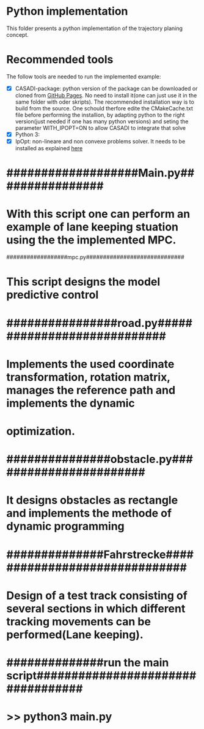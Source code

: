 # Python implementation
This folder presents a python implementation of the trajectory planing concept.     
# Recommended tools
The follow tools are needed to run the implemented example:
- [x] CASADI-package: 
python version of the package can be downloaded or cloned from [GitHub Pages](https://github.com/casadi/casadi/tree/master/docs). No need to install it(one can just use it in the same folder with oder skripts). The recommended installation way is to build from the source. One schould therfore edite the CMakeCache.txt file before performing the installion, by adapting python to the right version(just needed if one has many python versions) and seting the parameter WITH_IPOPT=ON to allow CASADI to integrate that solve 
- [x] Python 3:
- [x] IpOpt:
non-lineare and non convexe problems solver. It needs to be installed as explained [here](https://www.coin-or.org/Ipopt/documentation/node10.html)
# ###################Main.py################
# With this script one can perform an example of lane keeping stuation using the the implemented MPC.

##################mpc.py#############################
# This script designs the model predictive control

# ################road.py############################
# Implements the used coordinate transformation, rotation matrix, manages the reference path and implements the dynamic 
# optimization.

# ###############obstacle.py#######################
# It designs obstacles as rectangle and implements the methode of dynamic programming 

# ##############Fahrstrecke##############################
# Design of a test track consisting of several sections in which different tracking movements can be performed(Lane keeping). 

# ##############run the main script##################################
# >> python3 main.py
